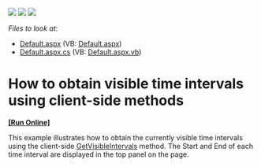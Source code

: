 <!-- default badges list -->
![](https://img.shields.io/endpoint?url=https://codecentral.devexpress.com/api/v1/VersionRange/128547515/12.1.4%2B)
[![](https://img.shields.io/badge/Open_in_DevExpress_Support_Center-FF7200?style=flat-square&logo=DevExpress&logoColor=white)](https://supportcenter.devexpress.com/ticket/details/E1526)
[![](https://img.shields.io/badge/📖_How_to_use_DevExpress_Examples-e9f6fc?style=flat-square)](https://docs.devexpress.com/GeneralInformation/403183)
<!-- default badges end -->
<!-- default file list -->
*Files to look at*:

* [Default.aspx](./CS/WebSite/Default.aspx) (VB: [Default.aspx](./VB/WebSite/Default.aspx))
* [Default.aspx.cs](./CS/WebSite/Default.aspx.cs) (VB: [Default.aspx.vb](./VB/WebSite/Default.aspx.vb))
<!-- default file list end -->
# How to obtain visible time intervals using client-side methods
<!-- run online -->
**[[Run Online]](https://codecentral.devexpress.com/e1526/)**
<!-- run online end -->


<p>This example illustrates how to obtain the currently visible time intervals using the client-side <a href="https://documentation.devexpress.com/AspNet/DevExpress.Web.ASPxScheduler.Scripts.ASPxClientScheduler.GetVisibleIntervals.method">GetVisibleIntervals</a> method. The Start and End of each time interval are displayed in the top panel on the page.</p>

<br/>


